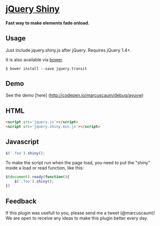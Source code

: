 # [jQuery Shiny]()
#### Fast way to make elements fade onload.

Usage
-----

Just include jquery.shiny.js after jQuery. Requires jQuery 1.4+.

It is also available via [bower].

    $ bower install --save jquery.transit

[bower]: http://bower.io/

## Demo

See the demo [here] (http://codepen.io/marcuscaum/debug/ayuvw) 


## HTML

``` html
<script src='jquery.js'></script>
<script src='jquery.shiny.min.js'></script>
```

## Javascript

``` javascript
$('.foo').shiny();
```

To make the script run when the page load, you need to put the "shiny" inside a load or read function, like this:

``` javascript
$(document).ready(function(){
	$('.foo').shiny();
})
```
## Feedback

If this plugin was usefull to you, please send me a tweet (@marcuscaum)! We are open to receive any ideas to make this plugin better every day. 